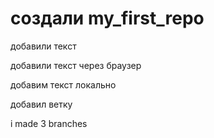# создали my_first_repo 

добавили текст

добавили текст через браузер

добавим текст локально

добавил ветку

i made 3 branches
